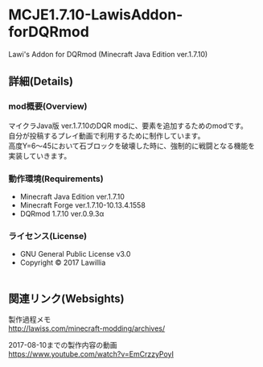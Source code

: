 # MCJE1.7.10-LawisAddon-forDQRmod  
  
Lawi's Addon for DQRmod (Minecraft Java Edition ver.1.7.10)  
  
## 詳細(Details)  
  
### mod概要(Overview)  
  
マイクラJava版 ver.1.7.10のDQR modに、要素を追加するためのmodです。  
自分が投稿するプレイ動画で利用するために制作しています。  
高度Y=6～45において石ブロックを破壊した時に、強制的に戦闘となる機能を実装していきます。  
  
### 動作環境(Requirements)  
  
* Minecraft Java Edition ver.1.7.10  
* Minecraft Forge ver.1.7.10-10.13.4.1558  
* DQRmod 1.7.10 ver.0.9.3α  
  
### ライセンス(License)  
  
* GNU General Public License v3.0  
* Copyright © 2017 Lawillia  
  
## 関連リンク(Websights)  
  
製作過程メモ  
<http://lawiss.com/minecraft-modding/archives/>  
  
2017-08-10までの製作内容の動画  
<https://www.youtube.com/watch?v=EmCrzzyPoyI>  
  
